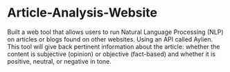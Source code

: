 # Article-Analysis-Website
Built a web tool that allows users to run Natural Language Processing (NLP) on articles or blogs found on other websites. Using an API called Aylien. This tool will give back pertinent information about the article: whether the content is subjective (opinion) or objective (fact-based) and whether it is positive, neutral, or negative in tone.
